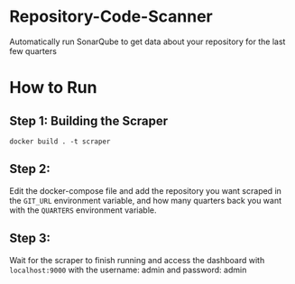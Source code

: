 # Repository-Code-Scanner
Automatically run SonarQube to get data about your repository for the last few quarters

# How to Run
## Step 1: Building the Scraper 
```docker build . -t scraper```

## Step 2:
Edit the docker-compose file and add the repository you want scraped in the `GIT_URL` environment variable, and how many quarters back you want with the `QUARTERS` environment variable.

## Step 3:
Wait for the scraper to finish running and access the dashboard with `localhost:9000` with the username: admin and password: admin

